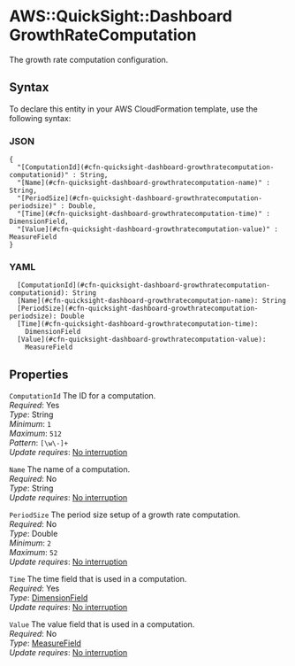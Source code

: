 # AWS::QuickSight::Dashboard GrowthRateComputation<a name="aws-properties-quicksight-dashboard-growthratecomputation"></a>

The growth rate computation configuration\.

## Syntax<a name="aws-properties-quicksight-dashboard-growthratecomputation-syntax"></a>

To declare this entity in your AWS CloudFormation template, use the following syntax:

### JSON<a name="aws-properties-quicksight-dashboard-growthratecomputation-syntax.json"></a>

```
{
  "[ComputationId](#cfn-quicksight-dashboard-growthratecomputation-computationid)" : String,
  "[Name](#cfn-quicksight-dashboard-growthratecomputation-name)" : String,
  "[PeriodSize](#cfn-quicksight-dashboard-growthratecomputation-periodsize)" : Double,
  "[Time](#cfn-quicksight-dashboard-growthratecomputation-time)" : DimensionField,
  "[Value](#cfn-quicksight-dashboard-growthratecomputation-value)" : MeasureField
}
```

### YAML<a name="aws-properties-quicksight-dashboard-growthratecomputation-syntax.yaml"></a>

```
  [ComputationId](#cfn-quicksight-dashboard-growthratecomputation-computationid): String
  [Name](#cfn-quicksight-dashboard-growthratecomputation-name): String
  [PeriodSize](#cfn-quicksight-dashboard-growthratecomputation-periodsize): Double
  [Time](#cfn-quicksight-dashboard-growthratecomputation-time):
    DimensionField
  [Value](#cfn-quicksight-dashboard-growthratecomputation-value):
    MeasureField
```

## Properties<a name="aws-properties-quicksight-dashboard-growthratecomputation-properties"></a>

`ComputationId` <a name="cfn-quicksight-dashboard-growthratecomputation-computationid"></a>
The ID for a computation\.  
_Required_: Yes  
_Type_: String  
_Minimum_: `1`  
_Maximum_: `512`  
_Pattern_: `[\w\-]+`  
_Update requires_: [No interruption](https://docs.aws.amazon.com/AWSCloudFormation/latest/UserGuide/using-cfn-updating-stacks-update-behaviors.html#update-no-interrupt)

`Name` <a name="cfn-quicksight-dashboard-growthratecomputation-name"></a>
The name of a computation\.  
_Required_: No  
_Type_: String  
_Update requires_: [No interruption](https://docs.aws.amazon.com/AWSCloudFormation/latest/UserGuide/using-cfn-updating-stacks-update-behaviors.html#update-no-interrupt)

`PeriodSize` <a name="cfn-quicksight-dashboard-growthratecomputation-periodsize"></a>
The period size setup of a growth rate computation\.  
_Required_: No  
_Type_: Double  
_Minimum_: `2`  
_Maximum_: `52`  
_Update requires_: [No interruption](https://docs.aws.amazon.com/AWSCloudFormation/latest/UserGuide/using-cfn-updating-stacks-update-behaviors.html#update-no-interrupt)

`Time` <a name="cfn-quicksight-dashboard-growthratecomputation-time"></a>
The time field that is used in a computation\.  
_Required_: Yes  
_Type_: [DimensionField](aws-properties-quicksight-dashboard-dimensionfield.md)  
_Update requires_: [No interruption](https://docs.aws.amazon.com/AWSCloudFormation/latest/UserGuide/using-cfn-updating-stacks-update-behaviors.html#update-no-interrupt)

`Value` <a name="cfn-quicksight-dashboard-growthratecomputation-value"></a>
The value field that is used in a computation\.  
_Required_: No  
_Type_: [MeasureField](aws-properties-quicksight-dashboard-measurefield.md)  
_Update requires_: [No interruption](https://docs.aws.amazon.com/AWSCloudFormation/latest/UserGuide/using-cfn-updating-stacks-update-behaviors.html#update-no-interrupt)

